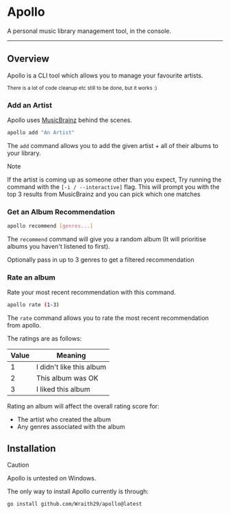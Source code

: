 # Apollo

A personal music library management tool, in the console.

---

## Overview

Apollo is a CLI tool which allows you to manage your favourite artists.

<sub>There is a lot of code cleanup etc still to be done, but it works :)</sub>

### Add an Artist

Apollo uses [MusicBrainz](https://musicbrainz.org/) behind the scenes.

```sh
apollo add "An Artist"
```

The `add` command allows you to add the given artist + all of their albums to your library.

> [!NOTE]
> If the artist is coming up as someone other than you expect,
> Try running the command with the `[-i / --interactive]` flag.
> This will prompt you with the top 3 results from MusicBrainz and you can pick which one matches

### Get an Album Recommendation

```sh
apollo recommend [genres...]
```

The `recommend` command will give you a random album (It will prioritise albums you haven't listened to first).

Optionally pass in up to 3 genres to get a filtered recommendation

### Rate an album

Rate your most recent recommendation with this command.

```sh
apollo rate (1-3)
```

The `rate` command allows you to rate the most recent recommendation from apollo.

The ratings are as follows:

| Value | Meaning |
| ----- | ------- |
| 1     | I didn't like this album |
| 2     | This album was OK |
| 3     | I liked this album |

Rating an album will affect the overall rating score for:

- The artist who created the album
- Any genres associated with the album

## Installation

> [!CAUTION]
> Apollo is untested on Windows.

The only way to install Apollo currently is through:

```sh
go install github.com/Wraith29/apollo@latest
```
